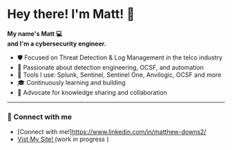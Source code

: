 
# Hey there! I'm Matt! 👋

**My name's Matt 💻  
and I'm a cybersecurity engineer.**

- 🛡️ Focused on Threat Detection & Log Management in the telco industry  
- 🧠 Passionate about detection engineering, OCSF, and automation  
- 🧰 Tools I use: Splunk, Sentinel, Sentinel One, Anvilogic, OCSF and more  
- 🎓 Continuously learning and building   
- 🌈 Advocate for knowledge sharing and collaboration  

---

### 🔗 Connect with me
- [Connect with me!]https://www.linkedin.com/in/matthew-downs2/
- [Vist My Site! ](https://neofound.org) (work in progress ) 

